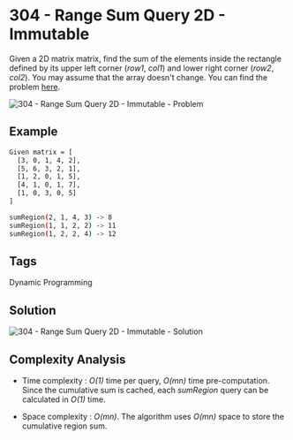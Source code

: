 # 304 - Range Sum Query 2D - Immutable

Given a 2D matrix matrix, find the sum of the elements inside the rectangle defined by its upper left corner (*row1*, *col1*) and lower right corner (*row2*, *col2*). You may assume that the array doesn't change. You can find the problem [here](https://leetcode.com/problems/range-sum-query-2d-immutable/).

![304 - Range Sum Query 2D - Immutable - Problem](https://leetcode.com/static/images/courses/range_sum_query_2d.png)

## Example

```bash
Given matrix = [
  [3, 0, 1, 4, 2],
  [5, 6, 3, 2, 1],
  [1, 2, 0, 1, 5],
  [4, 1, 0, 1, 7],
  [1, 0, 3, 0, 5]
]

sumRegion(2, 1, 4, 3) -> 8
sumRegion(1, 1, 2, 2) -> 11
sumRegion(1, 2, 2, 4) -> 12
```

## Tags

Dynamic Programming

## Solution

![304 - Range Sum Query 2D - Immutable - Solution](https://raw.githubusercontent.com/iamagarwalsumit/Leetcode/master/Easy/304-RangeSumQuery2DImmutable/solution.png)

## Complexity Analysis

 - Time complexity : *O(1)* time per query, *O(mn)* time pre-computation. Since the cumulative sum is cached, each *sumRegion* query can be calculated in *O(1)* time.

 - Space complexity : *O(mn)*. The algorithm uses *O(mn)* space to store the cumulative region sum.
